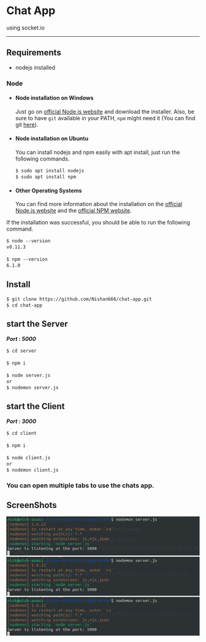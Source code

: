# Chat App
using socket.io 

---
## Requirements

*   nodejs installed

### Node
- #### Node installation on Windows

  Just go on [official Node.js website](https://nodejs.org/) and download the installer.
Also, be sure to have `git` available in your PATH, `npm` might need it (You can find git [here](https://git-scm.com/)).

- #### Node installation on Ubuntu

  You can install nodejs and npm easily with apt install, just run the following commands.

      $ sudo apt install nodejs
      $ sudo apt install npm

- #### Other Operating Systems
  You can find more information about the installation on the [official Node.js website](https://nodejs.org/) and the [official NPM website](https://npmjs.org/).

If the installation was successful, you should be able to run the following command.

    $ node --version
    v8.11.3

    $ npm --version
    6.1.0

## Install

    $ git clone https://github.com/Nishan666/chat-app.git
    $ cd chat-app


## start the Server
***Port : 5000***

    $ cd server

    $ npm i

    $ node server.js 
    or
    $ nodemon server.js

## start the Client
***Port : 3000***

    $ cd client

    $ npm i

    $ node client.js 
    or
    $ nodemon client.js


### You can open multiple tabs to use the chats app.

## ScreenShots

![Server](/screenshots/server.png) 
![Client](/screenshots/client.png)
![Chat App](/screenshots/client.png)







<!-- ***Server must be always running***

## To use App

    $ cd client

    $ google-chrome index.html
    or
    $ firefox index.html

### for nerds (to use App)

    $ sudo apt-get install lynx

    $ lynx index.html -->